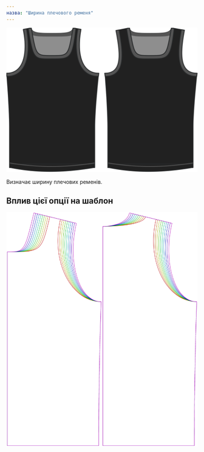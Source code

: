 ```yaml
---
назва: "Ширина плечового ременя"
---
```


![Вибір ширини плечового ременя на Aaron](./shoulderstrapwidth.svg)

Визначає ширину плечових ременів.

## Вплив цієї опції на шаблон

![На цьому зображенні показано вплив цієї опції шляхом накладання декількох варіантів, які мають різне значення для цієї опції](aaron_shoulderstrapwidth_sample.svg "Вплив цієї опції на шаблон")
